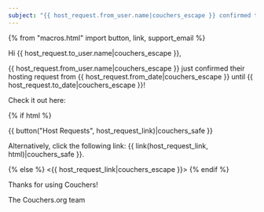 ```yaml
---
subject: "{{ host_request.from_user.name|couchers_escape }} confirmed their hosting request!"
---
```


{% from "macros.html" import button, link, support_email %}

Hi {{ host_request.to_user.name|couchers_escape }},

{{ host_request.from_user.name|couchers_escape }} just confirmed their hosting request from {{ host_request.from_date|couchers_escape }} until {{ host_request.to_date|couchers_escape }}!

Check it out here:

{% if html %}

{{ button("Host Requests", host_request_link)|couchers_safe }}

Alternatively, click the following link: {{ link(host_request_link, html)|couchers_safe }}.

{% else %}
<{{ host_request_link|couchers_escape }}>
{% endif %}

Thanks for using Couchers!

The Couchers.org team
